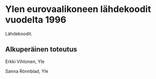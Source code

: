 # Ylen eurovaalikoneen lähdekoodit vuodelta 1996

Lähdekoodit.

## Alkuperäinen toteutus

Erkki Vihtonen, Yle

Sanna Rönnblad, Yle
